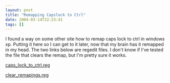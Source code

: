 ```yaml
---
layout: post
title: "Remapping Capslock to Ctrl"
date: 2004-03-14T22:23:41
tags: []
---
```


I found a way on some other site how to remap caps lock to ctrl in windows xp.
Putting it here so I can get to it later, now that my brain has it remapped in
my head. The two links below are regedit files. I don't know if I've tested
the file that clears the remap, but I'm pretty sure it works.

[caps_lock_to_ctrl.reg][1]

[clear_remapings.reg][2]

   [1]: /2004/03/14/caps_lock_to_ctrl.reg

   [2]: /2004/03/14/clear_remapings.reg
